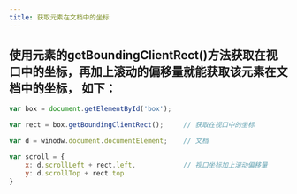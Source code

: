 ```yaml
---
title: 获取元素在文档中的坐标
---
```


## 使用元素的getBoundingClientRect()方法获取在视口中的坐标，再加上滚动的偏移量就能获取该元素在文档中的坐标， 如下：
```javascript
var box = document.getElementById('box');

var rect = box.getBoundingClientRect();		// 获取在视口中的坐标

var d = winodw.document.documentElement;	// 文档

var scroll = {
	x: d.scrollLeft + rect.left,			// 视口坐标加上滚动偏移量
	y: d.scrollTop + rect.top
}
```
